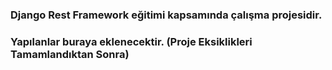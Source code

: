 ### Django Rest Framework eğitimi kapsamında çalışma projesidir.

### Yapılanlar buraya eklenecektir. (Proje Eksiklikleri Tamamlandıktan Sonra)